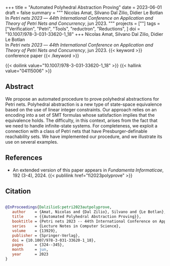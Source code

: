 +++
title = "Automated Polyhedral Abstraction Proving"
date = 2023-06-01
draft = false
summary = """
Nicolas Amat, Silvano Dal Zilio, Didier Le Botlan <br />
In _Petri nets 2023_ — _44th International Conference on Application and Theory of Petri Nets and Concurrency_, jun 2023.
"""
projects = [""]
tags = ["Verification", "Petri", "Tools", "reductron", "Reductions", ]
doi = "10.1007/978-3-031-33620-1_18"
+++
Nicolas Amat, Silvano Dal Zilio, Didier Le Botlan <br />
In _Petri nets 2023_ — _44th International Conference on Application and Theory of Petri Nets and Concurrency_, jun 2023.
{{< keyword >}} conference paper {{< /keyword >}}


{{< doilink value="10.1007/978-3-031-33620-1_18" >}}
{{< hallink value="04115006" >}}

## Abstract
We propose an automated procedure to prove polyhedral abstractions for Petri nets.
        Polyhedral abstraction is a new type of state-space equivalence based on the use of linear
        integer constraints. Our approach relies on an encoding into a set of SMT formulas whose
        satisfaction implies that the equivalence holds. The difficulty, in this context, arises
        from the fact that we need to handle infinite-state systems. For completeness, we exploit a
        connection with a class of Petri nets that have Presburger-definable reachability sets. We
        have implemented our procedure, and we illustrate its use on several examples.


## References
 * An extended version of this paper appears in
      _Fundamenta Informaticae_, 192 (3-4), 2024.
{{< publilink href="fi2023polyprove" >}}




## Citation

```bibtex

@InProceedings{DalzilioS:petri2023autpolyprove,
   author    = {Amat, Nicolas and {Dal Zilio}, Silvano and {Le Botlan}, Didier},
   title     = {{Automated Polyhedral Abstraction Proving}},
   booktitle = {Petri nets 2023 -- 44th International Conference on Application and Theory of Petri Nets and Concurrency},
   series    = {Lecture Notes in Computer Science},
   volume    = {13929},
   publisher = {Springer-Verlag},
   doi = {10.1007/978-3-031-33620-1_18},
   pages     = {324--345},
   month     = jun, 
   year      = 2023
}

````
